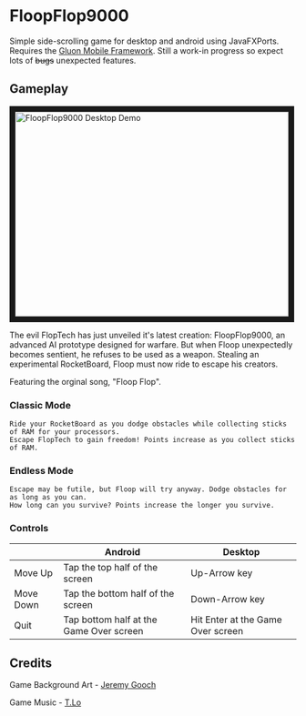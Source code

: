 # FloopFlop9000
Simple side-scrolling game for desktop and android using JavaFXPorts. Requires the [Gluon Mobile Framework](http://gluonhq.com/products/mobile/trynow/).
Still a work-in progress so expect lots of ~~bugs~~ unexpected features.

## Gameplay

<a href="http://www.youtube.com/watch?feature=player_embedded&v=dRQaMGkZIt0
" target="_blank"><img src="http://img.youtube.com/vi/dRQaMGkZIt0/0.jpg" 
alt="FloopFlop9000 Desktop Demo" width="480" height="360" border="10" /></a>

The evil FlopTech has just unveiled it's latest creation: FloopFlop9000, 
an advanced AI prototype designed for warfare. But when Floop unexpectedly becomes sentient,
he refuses to be used as a weapon. Stealing an experimental RocketBoard, 
Floop must now ride to escape his creators.	

Featuring the orginal song, "Floop Flop".
	
### Classic Mode
	Ride your RocketBoard as you dodge obstacles while collecting sticks of RAM for your processors. 
	Escape FlopTech to gain freedom! Points increase as you collect sticks of RAM.
	
### Endless Mode
	Escape may be futile, but Floop will try anyway. Dodge obstacles for as long as you can.
	How long can you survive? Points increase the longer you survive.

### Controls
|           | Android                                 | Desktop                           |
|-----------|-----------------------------------------|-----------------------------------|
| Move Up   | Tap the top half of the screen          | Up-Arrow key                      |
| Move Down | Tap the bottom half of the screen       | Down-Arrow key                    |
| Quit      | Tap bottom half at the Game Over screen | Hit Enter at the Game Over screen |

## Credits
Game Background Art - [Jeremy Gooch](jeremygooch.blogspot.com)

Game Music - [T.Lo](https://soundcloud.com/tavo-loaiza)

